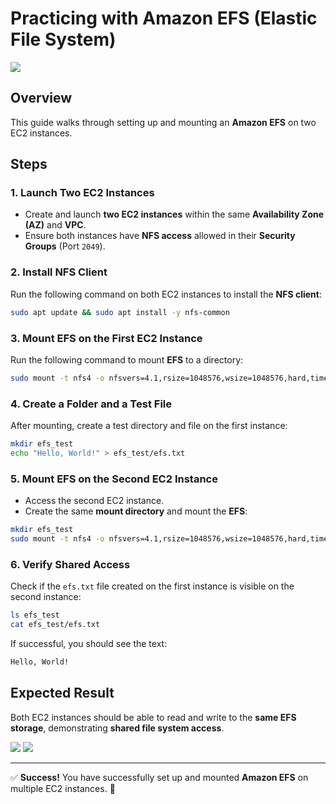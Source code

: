 # Practicing with Amazon EFS (Elastic File System)

![](assets/Apache.png)

## Overview
This guide walks through setting up and mounting an **Amazon EFS** on two EC2 instances.

## Steps

### 1. Launch Two EC2 Instances  
- Create and launch **two EC2 instances** within the same **Availability Zone (AZ)** and **VPC**.  
- Ensure both instances have **NFS access** allowed in their **Security Groups** (Port `2049`).  

### 2. Install NFS Client  
Run the following command on both EC2 instances to install the **NFS client**:  
```sh
sudo apt update && sudo apt install -y nfs-common
```

### 3. Mount EFS on the First EC2 Instance  
Run the following command to mount **EFS** to a directory:  
```sh
sudo mount -t nfs4 -o nfsvers=4.1,rsize=1048576,wsize=1048576,hard,timeo=600,retrans=2,noresvport 10.0.2.235:/ efs
```

### 4. Create a Folder and a Test File  
After mounting, create a test directory and file on the first instance:  
```sh
mkdir efs_test  
echo "Hello, World!" > efs_test/efs.txt  
```

### 5. Mount EFS on the Second EC2 Instance  
- Access the second EC2 instance.  
- Create the same **mount directory** and mount the **EFS**:  
```sh
mkdir efs_test  
sudo mount -t nfs4 -o nfsvers=4.1,rsize=1048576,wsize=1048576,hard,timeo=600,retrans=2,noresvport 10.0.2.235:/ efs_test
```

### 6. Verify Shared Access  
Check if the `efs.txt` file created on the first instance is visible on the second instance:  
```sh
ls efs_test  
cat efs_test/efs.txt  
```
If successful, you should see the text:  
```sh
Hello, World!
```

## Expected Result  
Both EC2 instances should be able to read and write to the **same EFS storage**, demonstrating **shared file system access**.

![](assets/Apache.png)
![](assets/Apache.png)

---
✅ **Success!** You have successfully set up and mounted **Amazon EFS** on multiple EC2 instances. 🚀  

